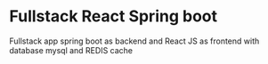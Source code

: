 # Fullstack React Spring boot

Fullstack app spring boot as backend and React JS as frontend with database mysql and REDIS cache

